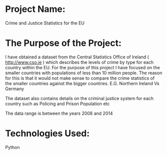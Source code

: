 #   Project Name:

Crime and Justice Statistics for the EU

#   The Purpose of the Project:

I have obtained a dataset from the Central Statistics Office of Ireland ( http://www.cso.ie ) which describes the levels of crime by type
for each country within the EU.
For the purpose of this project I have focused on the smaller countries with populations of less than 10 million people.
The reason for this is that it would not make sense to compare the crime statistics of the smaller countries against the bigger countries.
E.G. Northern Ireland Vs Germany

The dataset also contains details on the criminal justice system for each country such as Policing and Prison Population etc

The data range is between the years 2008 and 2014

#   Technologies Used:

Python
